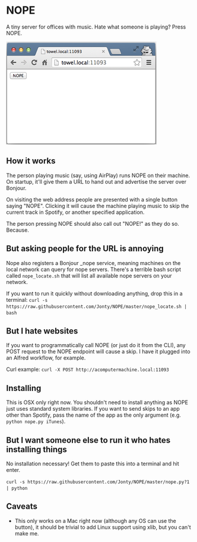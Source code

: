 NOPE
====
A tiny server for offices with music. Hate what someone is playing? Press NOPE.

![NOPE](nope.png)

How it works
------------
The person playing music (say, using AirPlay) runs NOPE on their machine. On startup, it'll give them a URL to hand out and advertise the server over Bonjour.

On visiting the web address people are presented with a single button saying "NOPE". Clicking it will cause the machine playing music to skip the current track in Spotify, or another specified application.

The person pressing NOPE should also call out "NOPE!" as they do so. Because.

But asking people for the URL is annoying
-----------------------------------------
Nope also registers a Bonjour _nope service, meaning machines on the local network can query for nope servers. There's a terrible bash script called ````nope_locate.sh```` that will list all available nope servers on your network.

If you want to run it quickly without downloading anything, drop this in a terminal:
``curl -s https://raw.githubusercontent.com/Jonty/NOPE/master/nope_locate.sh | bash``

But I hate websites
-------------------
If you want to programmatically call NOPE (or just do it from the CLI), any POST request to the NOPE endpoint will cause a skip. I have it plugged into an Alfred workflow, for example.

Curl example:
````curl -X POST http://acomputermachine.local:11093````

Installing
----------
This is OSX only right now. You shouldn't need to install anything as NOPE just uses standard system libraries. If you want to send skips to an app other than Spotify, pass the name of the app as the only argument (e.g. ````python nope.py iTunes````).

But I want someone else to run it who hates installing things
-------------------------------------------------------------
No installation necessary! Get them to paste this into a terminal and hit enter.

````curl -s https://raw.githubusercontent.com/Jonty/NOPE/master/nope.py?1 | python````

Caveats
-------
* This only works on a Mac right now (although any OS can use the button), it should be trivial to add Linux support using xlib, but you can't make me.
